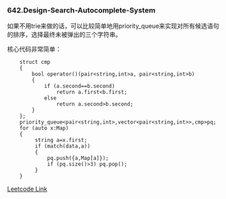 ### 642.Design-Search-Autocomplete-System

如果不用trie来做的话，可以比较简单地用priority_queue来实现对所有候选语句的排序，选择最终未被弹出的三个字符串。

核心代码非常简单：
```
    struct cmp
    {
        bool operator()(pair<string,int>a, pair<string,int>b)
        {
            if (a.second==b.second)
                return a.first<b.first;
            else
                return a.second>b.second;
        }
    };
    priority_queue<pair<string,int>,vector<pair<string,int>>,cmp>pq;              
    for (auto x:Map)
    {
         string a=x.first;
         if (match(data,a))
         {                
             pq.push({a,Map[a]});
             if (pq.size()>3) pq.pop();
         }
    }    
```    


[Leetcode Link](https://leetcode.com/problems/design-search-autocomplete-system)